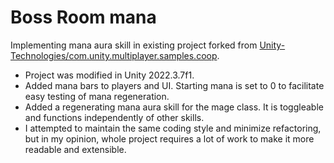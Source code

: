 # Boss Room mana

Implementing mana aura skill in existing project forked from [Unity-Technologies/com.unity.multiplayer.samples.coop](https://github.com/Unity-Technologies/com.unity.multiplayer.samples.coop).

- Project was modified in Unity 2022.3.7f1.
- Added mana bars to players and UI. Starting mana is set to 0 to facilitate easy testing of mana regeneration.
- Added a regenerating mana aura skill for the mage class. It is toggleable and functions independently of other skills.
- I attempted to maintain the same coding style and minimize refactoring, but in my opinion, whole project requires a lot of work to make it more readable and extensible.
